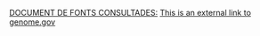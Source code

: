 [DOCUMENT DE FONTS CONSULTADES:]([https://link-url-here.org](https://docs.google.com/document/d/16-5oKI2kscyH3PIYG53_ffvJHYMpJa-d0IhwPkD5wjc/edit?usp=sharing))
[This is an external link to genome.gov](https://www.genome.gov/)
